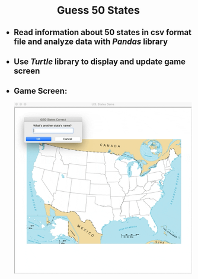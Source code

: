 <h1 align="center">Guess 50 States</h1>
<ul>
  <h2><li>Read information about 50 states in csv format file and analyze data with <em>Pandas</em> library</li></h2>
  <h2><li>Use <em>Turtle</em> library to display and update game screen</li></h2>
  <h2><li>Game Screen: </li></h2>
  <img src="https://github.com/jungheeyu/python-projects/blob/main/us-states-game/images/state_game.gif">
</ul>
